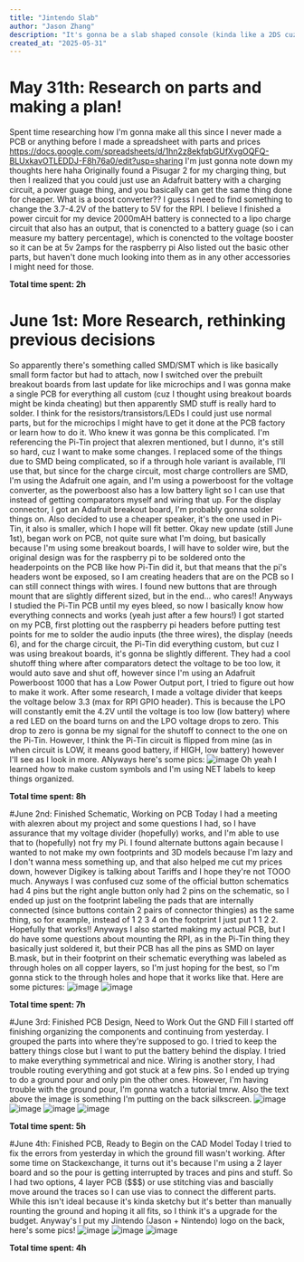 ```yaml
---
title: "Jintendo Slab"
author: "Jason Zhang"
description: "It's gonna be a slab shaped console (kinda like a 2DS cuz I'm too lazy to learn how to make hinges) that you can play retro games on, will have battery, powered by RPI Z2W"
created_at: "2025-05-31"
---
```

# May 31th: Research on parts and making a plan!
Spent time researching how I'm gonna make all this since I never made a PCB or anything before
I made a spreadsheet with parts and prices https://docs.google.com/spreadsheets/d/1hn2z8ekfqbGUfXvgOQFQ-BLUxkavOTLEDDJ-F8h76a0/edit?usp=sharing
I'm just gonna note down my thoughts here haha
Originally found a Pisugar 2 for my charging thing, but then I realized that you could just use an Adafruit battery with a charging circuit, a power guage thing, and you basically can get the same thing done for cheaper.
What is a boost converter?? I guess I need to find something to change the 3.7-4.2V of the battery to 5V for the RPI.
I believe I finished a power circuit for my device
2000mAH battery is connected to a lipo charge circuit that also has an output, that is conencted to a battery guage (so i can measure my battery percentage), which is conencted to the voltage booster so it can be at 5v 2amps for the raspberry pi
Also listed out the basic other parts, but haven't done much looking into them as in any other accessories I might need for those.

**Total time spent: 2h**

# June 1st: More Research, rethinking previous decisions
So apparently there's something called SMD/SMT which is like basically small form factor but had to attach, now I switched over the prebuilt breakout boards from last update for like microchips and I was gonna make a single PCB for everything all custom (cuz I thought using breakout boards might be kinda cheating) but then apparently SMD stuff is really hard to solder. I think for the resistors/transistors/LEDs I could just use normal parts, but for the microchips I might have to get it done at the PCB factory or learn how to do it.
Who knew it was gonna be this complicated. I'm referencing the Pi-Tin project that alexren mentioned, but I dunno, it's still so hard, cuz I want to make some changes.
I replaced some of the things due to SMD being complicated, so if a through hole variant is available, I'll use that, but since for the charge circuit, most charge controllers are SMD, I'm using the Adafruit one again, and I'm using a powerboost for the voltage converter, as the powerboost also has a low battery light so I can use that instead of getting comparators myself and wiring that up. For the display connector, I got an Adafruit breakout board, I'm probably gonna solder things on.
Also decided to use a cheaper speaker, it's the one used in Pi-Tin, it also is smaller, which I hope will fit better.
Okay new update (still June 1st), began work on PCB, not quite sure what I'm doing, but basically because I'm using some breakout boards, I will have to solder wire, but the original design was for the raspberry pi to be soldered onto the headerpoints on the PCB like how Pi-Tin did it, but that means that the pi's headers wont be exposed, so I am creating headers that are on the PCB so I can still connect things with wires.
I found new buttons that are through mount that are slightly different sized, but in the end... who cares!!
Anyways I studied the Pi-Tin PCB until my eyes bleed, so now I basically know how everything connects and works (yeah just after a few hours!)
I got started on my PCB, first plotting out the raspberry pi headers before putting test points for me to solder the audio inputs (the three wires), the display (needs 6), and for the charge circuit, the Pi-Tin did everything custom, but cuz I was using breakout boards, it's gonna be slightly different. They had a cool shutoff thing where after comparators detect the voltage to be too low, it would auto save and shut off, however since I'm using an Adafruit Powerboost 1000 that has a Low Power Output port, I tried to figure out how to make it work. After some research, I made a voltage divider that keeps the voltage below 3.3 (max for RPI GPIO header). This is because the LPO will constantly emit the 4.2V until the voltage is too low (low battery) where a red LED on the board turns on and the LPO voltage drops to zero. This drop to zero is gonna be my signal for the shutoff to connect to the one on the Pi-Tin. However, I think the Pi-Tin circuit is flipped from mine (as in when circuit is LOW, it means good battery, if HIGH, low battery) however I'll see as I look in more.
ANyways here's some pics:
![image](https://github.com/user-attachments/assets/b5d9c1d5-ce2b-43fd-9968-85bee993e3fa)
Oh yeah I learned how to make custom symbols and I'm using NET labels to keep things organized.

 **Total time spent: 8h**

 #June 2nd: Finished Schematic, Working on PCB 
Today I had a meeting with alexren about my project and some questions I had, so I have assurance that my voltage divider (hopefully) works, and I'm able to use that to (hopefully) not fry my Pi. I found alternate buttons again because I wanted to not make my own footprints and 3D models because I'm lazy and I don't wanna mess something up, and that also helped me cut my prices down, however Digikey is talking about Tariffs and I hope they're not TOOO much. Anyways I was confused cuz some of the official button schematics had 4 pins but the right angle button only had 2 pins on the schematic, so I ended up just on the footprint labeling the pads that are internally connected (since buttons contain 2 pairs of connector thingies) as the same thing, so for example, instead of 1 2 3 4 on the footprint I just put 1 1 2 2. Hopefully that works!!
Anyways I also started making my actual PCB, but I do have some questions about mounting the RPI, as in the Pi-Tin thing they basically just soldered it, but their PCB has all the pins as SMD on layer B.mask, but in their footprint on their schematic everything was labeled as through holes on all copper layers, so I'm just hoping for the best, so I'm gonna stick to the through holes and hope that it works like that. 
Here are some pictures:
![image](https://github.com/user-attachments/assets/371e4578-ce07-427f-b1dc-a8e1df776698)
![image](https://github.com/user-attachments/assets/b2e0fba2-8af2-41ff-a869-7d23d5031eb0)

**Total time spent: 7h**

#June 3rd: Finished PCB Design, Need to Work Out the GND Fill
I started off finishing organizing the components and continuing from yesterday. I grouped the parts into where they're supposed to go. I tried to keep the battery things close but I want to put the battery behind the display. I tried to make everything symmetrical and nice.
Wiring is another story, I had trouble routing everything and got stuck at a few pins. So I ended up trying to do a ground pour and only pin the other ones. However, I'm having trouble with the ground pour, I'm gonna watch a tutorial tmrw.
Also the text above the image is something I'm putting on the back silkscreen.
![image](https://github.com/user-attachments/assets/219475dc-8907-4619-80df-3e1e888901e3)
![image](https://github.com/user-attachments/assets/2c3ae544-410f-472c-83be-b1f0f48dac30)
![image](https://github.com/user-attachments/assets/2a266b66-c0a9-4242-b2c6-a25da8024865)
![image](https://github.com/user-attachments/assets/1ef929fb-7dd7-4b32-a635-f56bdce8944d)

**Total time spent: 5h**

#June 4th: Finished PCB, Ready to Begin on the CAD Model
Today I tried to fix the errors from yesterday in which the ground fill wasn't working. After some time on Stackexchange, it turns out it's because I'm using a 2 layer board and so the pour is getting interrupted by traces and pins and stuff. So I had two options, 4 layer PCB ($$$) or use stitching vias and bascially move around the traces so I can use vias to connect the different parts. While this isn't ideal because it's kinda sketchy but it's better than manually rounting the ground and hoping it all fits, so I think it's a upgrade for the budget.
Anyway's I put my Jintendo (Jason + Nintendo) logo on the back, here's some pics!
![image](https://github.com/user-attachments/assets/5441ba1e-72d8-4efa-82f9-25167c93894b)
![image](https://github.com/user-attachments/assets/97748030-a033-4c84-a70f-d21ecf72f82c)
![image](https://github.com/user-attachments/assets/35ca61a9-0940-4901-8d4a-6e238483d89e)

**Total time spent: 4h**

